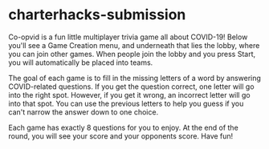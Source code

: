 # charterhacks-submission

Co-opvid is a fun little multiplayer trivia game all about COVID-19! Below you'll see a Game Creation menu, and underneath that lies the lobby, where you can join other games. When people join the lobby and you press Start, you will automatically be placed into teams.

The goal of each game is to fill in the missing letters of a word by answering COVID-related questions. If you get the question correct, one letter will go into the right spot. However, if you get it wrong, an incorrect letter will go into that spot. You can use the previous letters to help you guess if you can't narrow the answer down to one choice. 

Each game has exactly 8 questions for you to enjoy. At the end of the round, you will see your score and your opponents score. Have fun!

